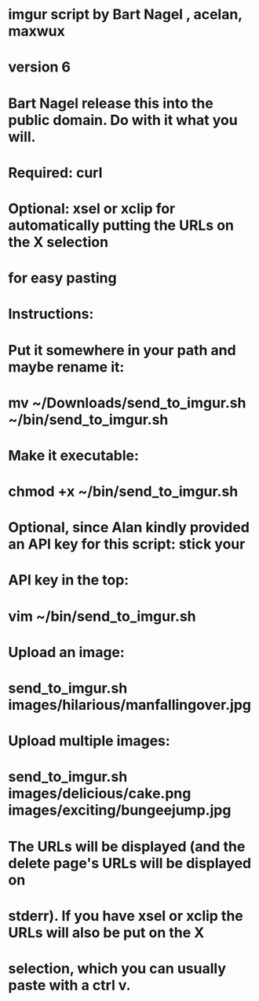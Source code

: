 # imgur script by Bart Nagel <bart at tremby.net>, acelan, maxwux <maxwux at gmail.com>
# version 6
# Bart Nagel release this into the public domain. Do with it what you will.

# Required: curl
#
# Optional: xsel or xclip for automatically putting the URLs on the X selection
# for easy pasting
#
# Instructions:
# Put it somewhere in your path and maybe rename it:
#       mv ~/Downloads/send_to_imgur.sh ~/bin/send_to_imgur.sh 
# Make it executable:
#       chmod +x ~/bin/send_to_imgur.sh 
# Optional, since Alan kindly provided an API key for this script: stick your
# API key in the top:
#       vim ~/bin/send_to_imgur.sh 
# Upload an image:
#       send_to_imgur.sh images/hilarious/manfallingover.jpg
# Upload multiple images:
#       send_to_imgur.sh images/delicious/cake.png images/exciting/bungeejump.jpg
# The URLs will be displayed (and the delete page's URLs will be displayed on
# stderr). If you have xsel or xclip the URLs will also be put on the X
# selection, which you can usually paste with a ctrl v.
